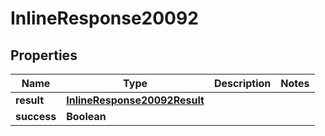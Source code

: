 # InlineResponse20092

## Properties
Name | Type | Description | Notes
------------ | ------------- | ------------- | -------------
**result** | [**InlineResponse20092Result**](InlineResponse20092Result.md) |  | 
**success** | **Boolean** |  | 
